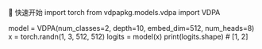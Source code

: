 🚀 快速开始
import torch
from vdpapkg.models.vdpa import VDPA

model = VDPA(num_classes=2, depth=10, embed_dim=512, num_heads=8)
x = torch.randn(1, 3, 512, 512)
logits = model(x)
print(logits.shape)  # [1, 2]
